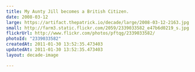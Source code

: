 ```yaml
---
title: My Aunty Jill becomes a British Citizen.
date: 2008-03-12
large: https://artifact.thepatrick.io/decade/large/2008-03-12-2163.jpg
small: http://farm3.static.flickr.com/2059/2339033582_e47b6d0219_s.jpg
flickrUrl: http://www.flickr.com/photos/pftqg/2339033582/
photoId: "2339033582"
createdAt: 2011-01-30 13:52:35.473403
updatedAt: 2011-01-30 13:52:35.473403
layout: decade-image

---
```


